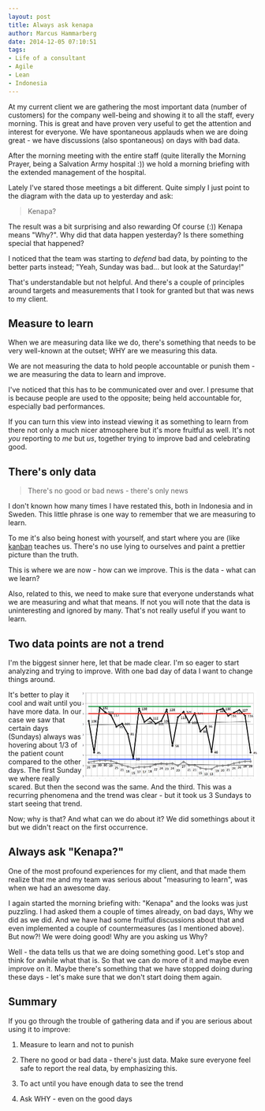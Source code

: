 ```yaml
---
layout: post
title: Always ask kenapa
author: Marcus Hammarberg
date: 2014-12-05 07:10:51
tags:
- Life of a consultant
- Agile
- Lean
- Indonesia
---
```

At my current client we are gathering the most important data (number of customers) for the company well-being and showing it to all the staff, every morning. This is great and have proven very useful to get the attention and interest for everyone.
We have spontaneous applauds when we are doing great - we have discussions (also spontaneous) on days with bad data.

After the morning meeting with the entire staff (quite literally the Morning Prayer, being a Salvation Army hospital :)) we hold a morning briefing with the extended management of the hospital.

Lately I've stared those meetings a bit different. Quite simply I just point to the diagram with the data up to yesterday and ask:
<blockquote>Kenapa?</blockquote>
The result was a bit surprising and also rewarding
<!-- excerpt-end -->
Of course (:)) Kenapa means "Why?". Why did that data happen yesterday? Is there something special that happened?

I noticed that the team was starting to _defend_ bad data, by pointing to the better parts instead; "Yeah, Sunday was bad... but look at the Saturday!"

That's understandable but not helpful. And there's a couple of principles around targets and measurements that I took for granted but that was news to my client.

## Measure to learn

When we are measuring data like we do, there's something that needs to be very well-known at the outset; WHY are we measuring this data.

We are not measuring the data to hold people accountable or punish them - we are measuring the data to learn and improve.

I've noticed that this has to be communicated over and over. I presume that is because people are used to the opposite; being held accountable for, especially bad performances.

If you can turn this view into instead viewing it as something to learn from there not only a much nicer atmosphere but it's more fruitful as well. It's not _you_ reporting to _me_ but _us_, together trying to improve bad and celebrating good.

## There's only data

<blockquote>There's no good or bad news - there's only news</blockquote>
I don't known how many times I have restated this, both in Indonesia and in Sweden. This little phrase is one way to remember that we are measuring to learn.

To me it's also being honest with yourself, and start where you are (like [kanban](http://bit.ly/theKanbanBook) teaches us. There's no use lying to ourselves and paint a prettier picture than the truth.

This is where we are now - how can we improve. This is the data - what can we learn?

Also, related to this, we need to make sure that everyone understands what we are measuring and what that means. If not you will note that the data is uninteresting and ignored by many. That's not really useful if you want to learn.

## Two data points are not a trend

I'm the biggest sinner here, let that be made clear. I'm so eager to start analyzing and trying to improve. With one bad day of data I want to change things around.

<img src="/img/monthlydiagram.jpg" width="70%" style="float:right" />
 It's better to play it cool and wait until you have more data. In our case we saw that certain days (Sundays) always was hovering about 1/3 of the patient count compared to the other days.
The first Sunday we where really scared. But then the second was the same. And the third. This was a recurring phenomena and the trend was clear - but it took us 3 Sundays to start seeing that trend.

Now; why is that? And what can we do about it? We did somethings about it but we didn't react on the first occurrence.

## Always ask "Kenapa?"

One of the most profound experiences for my client, and that made them realize that me and my team was serious about "measuring to learn", was when we had an awesome day.

I again started the morning briefing with: "Kenapa" and the looks was just puzzling. I had asked them a couple of times already, on bad days, Why we did as we did. And we have had some fruitful discussions about that and even implemented a couple of countermeasures (as I mentioned above). But now?! We were doing good! Why are you asking us Why?

Well - the data tells us that we are doing something good. Let's stop and think for awhile what that is. So that we can do more of it and maybe even improve on it. Maybe there's something that we have stopped doing during these days - let's make sure that we don't start doing them again.

## Summary

If you go through the trouble of gathering data and if you are serious about using it to improve:

1. Measure to learn and not to punish

2. There no good or bad data - there's just data. Make sure everyone feel safe to report the real data, by emphasizing this.

3. To act until you have enough data to see the trend

4. Ask WHY - even on the good days
